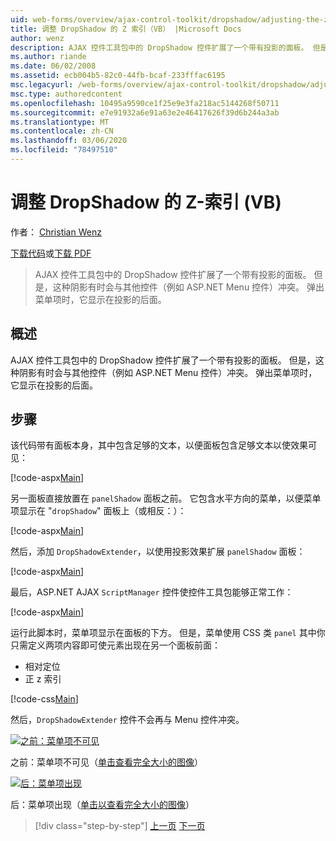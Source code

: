 ```yaml
---
uid: web-forms/overview/ajax-control-toolkit/dropshadow/adjusting-the-z-index-of-a-dropshadow-vb
title: 调整 DropShadow 的 Z 索引（VB） |Microsoft Docs
author: wenz
description: AJAX 控件工具包中的 DropShadow 控件扩展了一个带有投影的面板。 但是，这种阴影有时会与其他控件冲突，(...
ms.author: riande
ms.date: 06/02/2008
ms.assetid: ecb004b5-82c0-44fb-bcaf-233fffac6195
msc.legacyurl: /web-forms/overview/ajax-control-toolkit/dropshadow/adjusting-the-z-index-of-a-dropshadow-vb
msc.type: authoredcontent
ms.openlocfilehash: 10495a9590ce1f25e9e3fa218ac5144268f50711
ms.sourcegitcommit: e7e91932a6e91a63e2e46417626f39d6b244a3ab
ms.translationtype: MT
ms.contentlocale: zh-CN
ms.lasthandoff: 03/06/2020
ms.locfileid: "78497510"
---
```

# <a name="adjusting-the-z-index-of-a-dropshadow-vb"></a>调整 DropShadow 的 Z-索引 (VB)

作者： [Christian Wenz](https://github.com/wenz)

[下载代码](https://download.microsoft.com/download/5/1/6/51652a81-500b-4f6b-88d3-617103e7941e/DropShadow1.vb.zip)或[下载 PDF](https://download.microsoft.com/download/b/6/a/b6ae89ee-df69-4c87-9bfb-ad1eb2b23373/dropshadow1VB.pdf)

> AJAX 控件工具包中的 DropShadow 控件扩展了一个带有投影的面板。 但是，这种阴影有时会与其他控件（例如 ASP.NET Menu 控件）冲突。 弹出菜单项时，它显示在投影的后面。

## <a name="overview"></a>概述

AJAX 控件工具包中的 DropShadow 控件扩展了一个带有投影的面板。 但是，这种阴影有时会与其他控件（例如 ASP.NET Menu 控件）冲突。 弹出菜单项时，它显示在投影的后面。

## <a name="steps"></a>步骤

该代码带有面板本身，其中包含足够的文本，以便面板包含足够文本以使效果可见：

[!code-aspx[Main](adjusting-the-z-index-of-a-dropshadow-vb/samples/sample1.aspx)]

另一面板直接放置在 `panelShadow` 面板之前。 它包含水平方向的菜单，以便菜单项显示在 "`dropShadow`" 面板上（或相反：）：

[!code-aspx[Main](adjusting-the-z-index-of-a-dropshadow-vb/samples/sample2.aspx)]

然后，添加 `DropShadowExtender`，以使用投影效果扩展 `panelShadow` 面板：

[!code-aspx[Main](adjusting-the-z-index-of-a-dropshadow-vb/samples/sample3.aspx)]

最后，ASP.NET AJAX `ScriptManager` 控件使控件工具包能够正常工作：

[!code-aspx[Main](adjusting-the-z-index-of-a-dropshadow-vb/samples/sample4.aspx)]

运行此脚本时，菜单项显示在面板的下方。 但是，菜单使用 CSS 类 `panel` 其中你只需定义两项内容即可使元素出现在另一个面板前面：

- 相对定位
- 正 z 索引

[!code-css[Main](adjusting-the-z-index-of-a-dropshadow-vb/samples/sample5.css)]

然后，`DropShadowExtender` 控件不会再与 Menu 控件冲突。

[![之前：菜单项不可见](adjusting-the-z-index-of-a-dropshadow-vb/_static/image2.png)](adjusting-the-z-index-of-a-dropshadow-vb/_static/image1.png)

之前：菜单项不可见（[单击查看完全大小的图像](adjusting-the-z-index-of-a-dropshadow-vb/_static/image3.png)）

[![后：菜单项出现](adjusting-the-z-index-of-a-dropshadow-vb/_static/image5.png)](adjusting-the-z-index-of-a-dropshadow-vb/_static/image4.png)

后：菜单项出现（[单击以查看完全大小的图像](adjusting-the-z-index-of-a-dropshadow-vb/_static/image6.png)）

> [!div class="step-by-step"]
> [上一页](manipulating-dropshadow-properties-from-client-code-cs.md)
> [下一页](manipulating-dropshadow-properties-from-client-code-vb.md)
